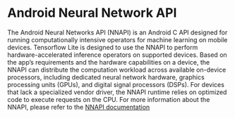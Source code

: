 # Android Neural Network API

The Android Neural Networks API (NNAPI) is an Android C API designed for running
computationally intensive operators for machine learning on mobile devices.
Tensorflow Lite is designed to use the NNAPI to perform hardware-accelerated
inference operators on supported devices.
Based on the app’s requirements and the hardware capabilities on a device, the
NNAPI can distribute the computation workload across available on-device
processors, including dedicated neural network hardware, graphics processing
units (GPUs), and digital signal processors (DSPs).
For devices that lack a specialized vendor driver, the NNAPI runtime relies on
optimized code to execute requests on the CPU. For more information about the
NNAPI, please refer to the [NNAPI documentation](https://developer.android.com/ndk/guides/neuralnetworks/index.html)


